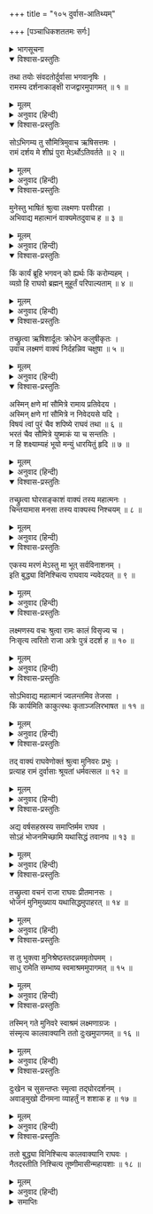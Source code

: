 +++
title = "१०५ दुर्वास-आतिथ्यम्"

+++
[पञ्चाधिकशततमः सर्गः]



<details><summary>भागसूचना</summary>

105. दुर्वासाके शापके भयसे लक्ष्मणका नियम भङ्ग करके श्रीरामके पास इनके आगमनका समाचार देनेके लिये जाना, श्रीरामका दुर्वासा मुनिको भोजन कराना और उनके चले जानेपर लक्ष्मणके लिये चिन्तित होना
</details>

<details open><summary>विश्वास-प्रस्तुतिः</summary>

तथा तयोः संवदतोर्दुर्वासा भगवानृषिः ।  
रामस्य दर्शनाकाङ्क्षी राजद्वारमुपागमत् ॥ १ ॥
</details>

<details><summary>मूलम्</summary>

तथा तयोः संवदतोर्दुर्वासा भगवानृषिः ।  
रामस्य दर्शनाकाङ्क्षी राजद्वारमुपागमत् ॥ १ ॥
</details>

<details><summary>अनुवाद (हिन्दी)</summary>

इन दोनोंमें इस प्रकार बातचीत हो ही रही थी कि महर्षि दुर्वासा राजद्वारपर आ पहुँचे । वे श्रीरामचन्द्रजीसे मिलना चाहते थे ॥ १ ॥
</details>

<details open><summary>विश्वास-प्रस्तुतिः</summary>

सोऽभिगम्य तु सौमित्रिमुवाच ऋषिसत्तमः ।  
रामं दर्शय मे शीघ्रं पुरा मेऽर्थोऽतिवर्तते ॥ २ ॥
</details>

<details><summary>मूलम्</summary>

सोऽभिगम्य तु सौमित्रिमुवाच ऋषिसत्तमः ।  
रामं दर्शय मे शीघ्रं पुरा मेऽर्थोऽतिवर्तते ॥ २ ॥
</details>

<details><summary>अनुवाद (हिन्दी)</summary>

उन मुनिश्रेष्ठने सुमित्राकुमार लक्ष्मणके पास जाकर कहा—‘तुम शीघ्र ही मुझे श्रीरामचन्द्रजीसे मिला दो । उनसे मिले बिना मेरा एक काम बिगड़ रहा है’ ॥ २ ॥
</details>

<details open><summary>विश्वास-प्रस्तुतिः</summary>

मुनेस्तु भाषितं श्रुत्वा लक्ष्मणः परवीरहा ।  
अभिवाद्य महात्मानं वाक्यमेतदुवाच ह ॥ ३ ॥
</details>

<details><summary>मूलम्</summary>

मुनेस्तु भाषितं श्रुत्वा लक्ष्मणः परवीरहा ।  
अभिवाद्य महात्मानं वाक्यमेतदुवाच ह ॥ ३ ॥
</details>

<details><summary>अनुवाद (हिन्दी)</summary>

मुनिकी यह बात सुनकर शत्रुवीरोंका संहार करनेवाले लक्ष्मणने उन महात्माको प्रणाम करके यह बात कही— ॥ ३ ॥
</details>

<details open><summary>विश्वास-प्रस्तुतिः</summary>

किं कार्यं ब्रूहि भगवन् को ह्यर्थः किं करोम्यहम् ।  
व्यग्रो हि राघवो ब्रह्मन् मुहूर्तं परिपाल्यताम् ॥ ४ ॥
</details>

<details><summary>मूलम्</summary>

किं कार्यं ब्रूहि भगवन् को ह्यर्थः किं करोम्यहम् ।  
व्यग्रो हि राघवो ब्रह्मन् मुहूर्तं परिपाल्यताम् ॥ ४ ॥
</details>

<details><summary>अनुवाद (हिन्दी)</summary>

‘भगवन्! बताइये, आपका कौन-सा काम है? क्या प्रयोजन है? और मैं आपकी कौन-सी सेवा करूँ? ब्रह्मन्! इस समय श्रीरघुनाथजी दूसरे कार्यमें संलग्न हैं; अतः दो घड़ीतक उनकी प्रतीक्षा कीजिये’ ॥ ४ ॥
</details>

<details open><summary>विश्वास-प्रस्तुतिः</summary>

तच्छ्रुत्वा ऋषिशार्दूलः क्रोधेन कलुषीकृतः ।  
उवाच लक्ष्मणं वाक्यं निर्दहन्निव चक्षुषा ॥ ५ ॥
</details>

<details><summary>मूलम्</summary>

तच्छ्रुत्वा ऋषिशार्दूलः क्रोधेन कलुषीकृतः ।  
उवाच लक्ष्मणं वाक्यं निर्दहन्निव चक्षुषा ॥ ५ ॥
</details>

<details><summary>अनुवाद (हिन्दी)</summary>

यह सुनकर मुनिश्रेष्ठ दुर्वासा रोषसे तमतमा उठे और लक्ष्मणकी ओर इस प्रकार देखने लगे, मानो अपनी नेत्राग्निसे उन्हें भस्म कर डालेंगे । साथ ही उनसे इस प्रकार बोले— ॥ ५ ॥
</details>

<details open><summary>विश्वास-प्रस्तुतिः</summary>

अस्मिन् क्षणे मां सौमित्रे रामाय प्रतिवेदय ।  
अस्मिन् क्षणे गां सौमित्रे न निवेदयसे यदि ।  
विषयं त्वां पुरं चैव शपिष्ये राघवं तथा ॥ ६ ॥  
भरतं चैव सौमित्रे युष्माकं या च सन्ततिः ।  
न हि शक्ष्याम्यहं भूयो मन्युं धारयितुं हृदि ॥ ७ ॥
</details>

<details><summary>मूलम्</summary>

अस्मिन् क्षणे मां सौमित्रे रामाय प्रतिवेदय ।  
अस्मिन् क्षणे गां सौमित्रे न निवेदयसे यदि ।  
विषयं त्वां पुरं चैव शपिष्ये राघवं तथा ॥ ६ ॥  
भरतं चैव सौमित्रे युष्माकं या च सन्ततिः ।  
न हि शक्ष्याम्यहं भूयो मन्युं धारयितुं हृदि ॥ ७ ॥
</details>

<details><summary>अनुवाद (हिन्दी)</summary>

‘सुमित्राकुमार! इसी क्षण श्रीरामको मेरे आगमनकी सूचना दो । यदि अभी-अभी उनसे मेरे आगमनका समाचार नहीं निवेदन करोगे तो मैं इस राज्यको, नगरको, तुमको, श्रीरामको, भरतको और तुमलोगोंकी जो संतति है, उसको भी शाप दे दूँगा । मैं पुनः इस क्रोधको अपने हृदयमें धारण नहीं कर सकूँगा’ ॥ ६-७ ॥
</details>

<details open><summary>विश्वास-प्रस्तुतिः</summary>

तच्छ्रुत्वा घोरसङ्काशं वाक्यं तस्य महात्मनः ।  
चिन्तयामास मनसा तस्य वाक्यस्य निश्चयम् ॥ ८ ॥
</details>

<details><summary>मूलम्</summary>

तच्छ्रुत्वा घोरसङ्काशं वाक्यं तस्य महात्मनः ।  
चिन्तयामास मनसा तस्य वाक्यस्य निश्चयम् ॥ ८ ॥
</details>

<details><summary>अनुवाद (हिन्दी)</summary>

उन महात्माका यह घोर वचन सुनकर लक्ष्मणने उनकी वाणीसे जो निश्चय प्रकट हो रहा था, उसपर मन-ही-मन विचार किया ॥ ८ ॥
</details>

<details open><summary>विश्वास-प्रस्तुतिः</summary>

एकस्य मरणं मेऽस्तु मा भूत् सर्वविनाशनम् ।  
इति बुद्ध्या विनिश्चित्य राघवाय न्यवेदयत् ॥ ९ ॥
</details>

<details><summary>मूलम्</summary>

एकस्य मरणं मेऽस्तु मा भूत् सर्वविनाशनम् ।  
इति बुद्ध्या विनिश्चित्य राघवाय न्यवेदयत् ॥ ९ ॥
</details>

<details><summary>अनुवाद (हिन्दी)</summary>

‘अकेले मेरी ही मृत्यु हो, यह अच्छा है; किंतु सबका विनाश नहीं होना चाहिये’ अपनी बुद्धिद्वारा ऐसा निश्चय करके लक्ष्मणने श्रीरघुनाथजीसे दुर्वासाके आगमनका समाचार निवेदन किया ॥ ९ ॥
</details>

<details open><summary>विश्वास-प्रस्तुतिः</summary>

लक्ष्मणस्य वचः श्रुत्वा रामः कालं विसृज्य च ।  
निःसृत्य त्वरितो राजा अत्रेः पुत्रं ददर्श ह ॥ १० ॥
</details>

<details><summary>मूलम्</summary>

लक्ष्मणस्य वचः श्रुत्वा रामः कालं विसृज्य च ।  
निःसृत्य त्वरितो राजा अत्रेः पुत्रं ददर्श ह ॥ १० ॥
</details>

<details><summary>अनुवाद (हिन्दी)</summary>

लक्ष्मणकी बात सुनकर राजा श्रीराम कालको बिदा करके तुरंत ही निकले और अत्रिपुत्र दुर्वासासे मिले ॥ १० ॥
</details>

<details open><summary>विश्वास-प्रस्तुतिः</summary>

सोऽभिवाद्य महात्मानं ज्वलन्तमिव तेजसा ।  
किं कार्यमिति काकुत्स्थः कृताञ्जलिरभाषत ॥ ११ ॥
</details>

<details><summary>मूलम्</summary>

सोऽभिवाद्य महात्मानं ज्वलन्तमिव तेजसा ।  
किं कार्यमिति काकुत्स्थः कृताञ्जलिरभाषत ॥ ११ ॥
</details>

<details><summary>अनुवाद (हिन्दी)</summary>

अपने तेजसे प्रज्वलित-से होते हुए महात्मा दुर्वासाको प्रणाम करके श्रीरघुनाथजीने हाथ जोड़कर पूछा—‘महर्षे! मेरे लिये क्या आज्ञा है?’ ॥ ११ ॥
</details>

<details open><summary>विश्वास-प्रस्तुतिः</summary>

तद् वाक्यं राघवेणोक्तं श्रुत्वा मुनिवरः प्रभुः ।  
प्रत्याह रामं दुर्वासाः श्रूयतां धर्मवत्सल ॥ १२ ॥
</details>

<details><summary>मूलम्</summary>

तद् वाक्यं राघवेणोक्तं श्रुत्वा मुनिवरः प्रभुः ।  
प्रत्याह रामं दुर्वासाः श्रूयतां धर्मवत्सल ॥ १२ ॥
</details>

<details><summary>अनुवाद (हिन्दी)</summary>

श्रीरघुनाथजीकी कही हुई उस बातको सुनकर प्रभावशाली मुनिवर दुर्वासा उनसे बोले—‘धर्मवत्सल! सुनिये ॥ १२ ॥
</details>

<details open><summary>विश्वास-प्रस्तुतिः</summary>

अद्य वर्षसहस्रस्य समाप्तिर्मम राघव ।  
सोऽहं भोजनमिच्छामि यथासिद्धं तवानघ ॥ १३ ॥
</details>

<details><summary>मूलम्</summary>

अद्य वर्षसहस्रस्य समाप्तिर्मम राघव ।  
सोऽहं भोजनमिच्छामि यथासिद्धं तवानघ ॥ १३ ॥
</details>

<details><summary>अनुवाद (हिन्दी)</summary>

‘निष्पाप रघुनन्दन! मैंने एक हजार वर्षोंतक उपवास किया । आज मेरे उस व्रतकी समाप्तिका दिन है, इसलिये इस समय आपके यहाँ जो भी भोजन तैयार हो, उसे मैं ग्रहण करना चाहता हूँ’ ॥ १३ ॥
</details>

<details open><summary>विश्वास-प्रस्तुतिः</summary>

तच्छ्रुत्वा वचनं राजा राघवः प्रीतमानसः ।  
भोजनं मुनिमुख्याय यथासिद्धमुपाहरत् ॥ १४ ॥
</details>

<details><summary>मूलम्</summary>

तच्छ्रुत्वा वचनं राजा राघवः प्रीतमानसः ।  
भोजनं मुनिमुख्याय यथासिद्धमुपाहरत् ॥ १४ ॥
</details>

<details><summary>अनुवाद (हिन्दी)</summary>

यह सुनकर राजा श्रीरघुनाथजी मन-ही-मन बड़े प्रसन्न हुए और उन्होंने उन मुनिश्रेष्ठको तैयार भोजन परोसा ॥ १४ ॥
</details>

<details open><summary>विश्वास-प्रस्तुतिः</summary>

स तु भुक्त्वा मुनिश्रेष्ठस्तदन्नममृतोपमम् ।  
साधु रामेति सम्भाष्य स्वमाश्रममुपागमत् ॥ १५ ॥
</details>

<details><summary>मूलम्</summary>

स तु भुक्त्वा मुनिश्रेष्ठस्तदन्नममृतोपमम् ।  
साधु रामेति सम्भाष्य स्वमाश्रममुपागमत् ॥ १५ ॥
</details>

<details><summary>अनुवाद (हिन्दी)</summary>

वह अमृतके समान अन्न ग्रहण करके दुर्वासा मुनि तृप्त हुए और श्रीरघुनाथजीको साधुवाद दे अपने आश्रमपर चले आये ॥ १५ ॥
</details>

<details open><summary>विश्वास-प्रस्तुतिः</summary>

तस्मिन् गते मुनिवरे स्वाश्रमं लक्ष्मणाग्रजः ।  
संस्मृत्य कालवाक्यानि ततो दुःखमुपागमत् ॥ १६ ॥
</details>

<details><summary>मूलम्</summary>

तस्मिन् गते मुनिवरे स्वाश्रमं लक्ष्मणाग्रजः ।  
संस्मृत्य कालवाक्यानि ततो दुःखमुपागमत् ॥ १६ ॥
</details>

<details><summary>अनुवाद (हिन्दी)</summary>

मुनिवर दुर्वासाके अपने आश्रमको चले जानेपर लक्ष्मणके बड़े भाई श्रीराम कालके वचनोंका स्मरण करके दुःखी हो गये ॥ १६ ॥
</details>

<details open><summary>विश्वास-प्रस्तुतिः</summary>

दुःखेन च सुसन्तप्तः स्मृत्वा तद‍्घोरदर्शनम् ।  
अवाङ्मुखो दीनमना व्याहर्तुं न शशाक ह ॥ १७ ॥
</details>

<details><summary>मूलम्</summary>

दुःखेन च सुसन्तप्तः स्मृत्वा तद‍्घोरदर्शनम् ।  
अवाङ्मुखो दीनमना व्याहर्तुं न शशाक ह ॥ १७ ॥
</details>

<details><summary>अनुवाद (हिन्दी)</summary>

भयंकर भावी भ्रातृवियोगके दृश्यको दृष्टिपथमें लानेवाले कालके उस वचनपर विचार करके श्रीरामके मनमें बड़ा दुःख हुआ । उनका मुँह नीचेको झुक गया और वे कुछ बोल न सके ॥ १७ ॥
</details>

<details open><summary>विश्वास-प्रस्तुतिः</summary>

ततो बुद्ध्या विनिश्चित्य कालवाक्यानि राघवः ।  
नैतदस्तीति निश्चित्य तूष्णीमासीन्महायशाः ॥ १८ ॥
</details>

<details><summary>मूलम्</summary>

ततो बुद्ध्या विनिश्चित्य कालवाक्यानि राघवः ।  
नैतदस्तीति निश्चित्य तूष्णीमासीन्महायशाः ॥ १८ ॥
</details>

<details><summary>अनुवाद (हिन्दी)</summary>

तत्पश्चात् कालके वचनोंपर बुद्धिपूर्वक सोच-विचार करके महायशस्वी श्रीरघुनाथजी इस निर्णयपर पहुँचे कि ‘अब यह सब कुछ भी न रहेगा ।’ ऐसा सोचकर वे चुप हो रहे ॥ १८ ॥
</details>

<details><summary>समाप्तिः</summary>

इत्यार्षे श्रीमद्रामायणे वाल्मीकीये आदिकाव्ये उत्तरकाण्डे पञ्चाधिकशततमः सर्गः ॥ १०५ ॥  
इस प्रकार श्रीवाल्मीकिनिर्मित आर्षरामायण आदिकाव्यके उत्तरकाण्डमें एक सौ पाँचवाँ सर्ग पूरा हुआ ॥ १०५ ॥
</details>

